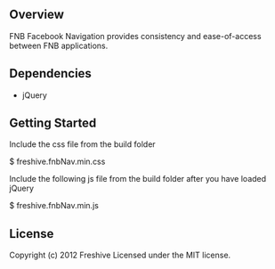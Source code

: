 ## Overview ##

FNB Facebook Navigation provides consistency and ease-of-access between FNB applications.

## Dependencies ##

* jQuery

## Getting Started ##

Include the css file from the build folder

$ freshive.fnbNav.min.css

Include the following js file from the build folder after you have loaded jQuery

$ freshive.fnbNav.min.js


## License
Copyright (c) 2012 Freshive
Licensed under the MIT license.
